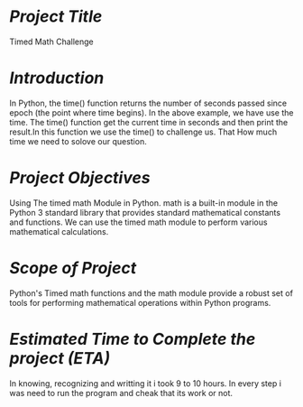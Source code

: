 # _Project Title_
Timed Math Challenge


# _Introduction_
In Python, the time() function returns the number of seconds passed since epoch (the point where time begins).  In the above example, we have use the time. The time() function get the current time in seconds  and then print the result.In this function we use the time() to challenge us. That How much time we need to solove our question.


# _Project Objectives_
Using The timed math Module in Python. math is a built-in module in the Python 3 standard library that provides standard mathematical constants and functions. We can use the timed math module to perform various mathematical calculations.


# _Scope of Project_
Python's Timed math functions and the math module provide a robust set of tools for performing mathematical operations within Python programs. 


# _Estimated Time to Complete the project (ETA)_
In knowing, recognizing and writting it i took 9 to 10 hours. In every step i was need to run the program and cheak that  its work or not.
